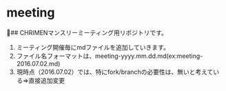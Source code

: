 # meeting
## CHRIMENマンスリーミーティング用リポジトリです。

1. ミーティング開催毎にmdファイルを追加していきます。
1. ファイル名フォーマットは、meeting-yyyy.mm.dd.md(ex:meeting-2016.07.02.md)
1. 現時点（2016.07.02）では、特にfork/branchの必要性は、無いと考えている=>直接追加変更
